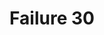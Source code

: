 ---
title: Failure 30
description: Failure of Success Criterion 1.1.1 and 1.2.1 due to using text alternatives that are not alternatives (e.g., filenames or placeholder text)
url: https://www.w3.org/WAI/WCAG21/Techniques/failures/F30
---